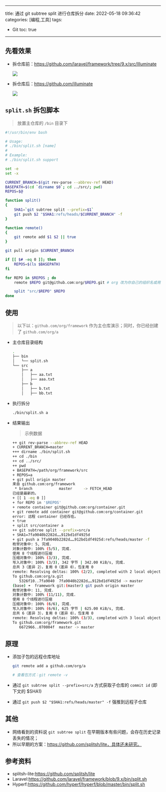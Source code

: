 ----
title: 通过 git subtree split 进行仓库拆分
date: 2022-05-18 09:36:42
categories: [编程,工具]
tags:
- Git
toc: true
----

## 先看效果

- 拆仓库前：https://github.com/laravel/framework/tree/9.x/src/Illuminate

    ![](https://s.flc.io/2022-05-18-10-20-04.png)

- 拆仓库后：https://github.com/illuminate

    ![](https://s.flc.io/2022-05-18-10-21-09.png)
    
## `split.sh` 拆包脚本

> 放置主仓库的 `/bin` 目录下

```bash
#!/usr/bin/env bash

# Usage:
# ./bin/split.sh [name]
#
# Example:
# ./bin/split.sh support

set -e
set -x

CURRENT_BRANCH=$(git rev-parse --abbrev-ref HEAD)
BASEPATH=$(cd `dirname $0`; cd ../src/; pwd)
REPOS=$@

function split()
{
    SHA1=`git subtree split --prefix=$1`
    git push $2 "$SHA1:refs/heads/$CURRENT_BRANCH" -f
}

function remote()
{
    git remote add $1 $2 || true
}

git pull origin $CURRENT_BRANCH

if [[ $# -eq 0 ]]; then
    REPOS=$(ls $BASEPATH)
fi

for REPO in $REPOS ; do
    remote $REPO git@github.com:org/$REPO.git # org 改为你自己的组织名或用户名

    split "src/$REPO" $REPO
done
```

<!-- more -->

## 使用

> 以下以：`github.com/org/framework` 作为主仓库演示；同时，你已经创建了 `github.com/org/a`

- 主仓库目录结构

    ```bash
    .
    ├── bin
    │   └── split.sh
    └── src
        ├── a
        │   ├── aa.txt
        │   ├── aaa.txt
        ├── b
        │   ├── b.txt
        │   ├── bb.txt
    ```

- 执行拆分

    ```bash
    ./bin/split.sh a
    ```

- 结果输出

    > 示例数据
    
    ```bash
    ++ git rev-parse --abbrev-ref HEAD
    + CURRENT_BRANCH=master
    +++ dirname ./bin/split.sh
    ++ cd ./bin
    ++ cd ../src/
    ++ pwd
    + BASEPATH=/path/org/framework/src
    + REPOS=a
    + git pull origin master
    来自 github.com:org/framework
     * branch            master     -> FETCH_HEAD
    已经是最新的。
    + [[ 1 -eq 0 ]]
    + for REPO in '$REPOS'
    + remote container git@github.com:org/container.git
    + git remote add container git@github.com:org/container.git
    error: 远程 container 已经存在。
    + true
    + split src/container a
    ++ git subtree split --prefix=src/a
    + SHA1=7fa9040b2282d……912bd1df4925d
    + git push a 7fa9040b2282d……912bd1df4925d:refs/heads/master -f
    枚举对象中: 5, 完成.
    对象计数中: 100% (5/5), 完成.
    使用 8 个线程进行压缩
    压缩对象中: 100% (3/3), 完成.
    写入对象中: 100% (3/3), 342 字节 | 342.00 KiB/s, 完成.
    总共 3（差异 2），复用 0（差异 0），包复用 0
    remote: Resolving deltas: 100% (2/2), completed with 2 local objects.
    To github.com:org/a.git
       5326f10..7fa9040  7fa9040b2282d……912bd1df4925d -> master
    (base) ➜  framework git:(master) git push origin master
    枚举对象中: 11, 完成.
    对象计数中: 100% (11/11), 完成.
    使用 8 个线程进行压缩
    压缩对象中: 100% (6/6), 完成.
    写入对象中: 100% (6/6), 625 字节 | 625.00 KiB/s, 完成.
    总共 6（差异 3），复用 0（差异 0），包复用 0
    remote: Resolving deltas: 100% (3/3), completed with 3 local objects.
    To github.com:org/framework.git
       6672966..070004f  master -> master
    ```

## 原理

- 添加子包的远程仓库地址

    ```bash
    git remote add a github.com/org/a
  
    # 查看包方式：git remote -v
    ```

- 通过 `git subtree split --prefix=src/a` 方式获取子仓库的 `commit id` (即下文的 $SHA1)
- 通过 `git push $2 "$SHA1:refs/heads/master" -f` 强推到远程子仓库

## 其他

- 网络看到的资料说 `git subtree split` 在早期版本有些问题，会存在历史记录丢失的情况；
- 所以早期的方案：https://github.com/splitsh/lite，具体还未研究。

## 参考资料

- splitsh-lite:https://github.com/splitsh/lite
- Laravel:https://github.com/laravel/framework/blob/9.x/bin/split.sh
- Hyperf:https://github.com/hyperf/hyperf/blob/master/bin/split.sh
